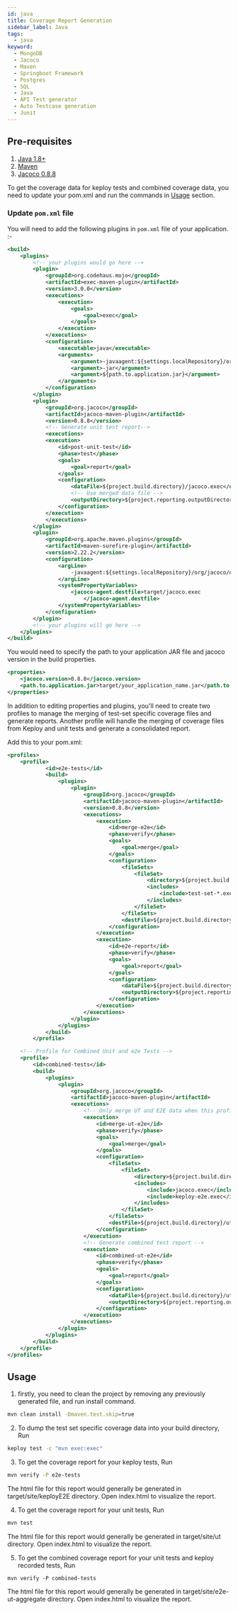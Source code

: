 ```yaml
---
id: java
title: Coverage Report Generation
sidebar_label: Java
tags:
  - java
keyword:
  - MongoDB
  - Jacoco
  - Maven
  - Springboot Framework
  - Postgres
  - SQL
  - Java
  - API Test generator
  - Auto Testcase generation
  - Junit
---
```


## Pre-requisites

1. [Java 1.8+](https://docs.spring.io/spring-boot/docs/current/reference/html/getting-started.html#getting-started.installing)
2. [Maven](https://maven.apache.org/)
3. [Jacoco 0.8.8](https://mvnrepository.com/artifact/org.jacoco/jacoco-maven-plugin/0.8.8)

To get the coverage data for keploy tests and combined coverage data, you need to update your pom.xml and run the commands in [Usage](#usage) section.

### Update `pom.xml` file

You will need to add the following plugins in `pom.xml` file of your application. :-

```xml
<build>
	<plugins>
		<!-- your plugins would go here -->
		<plugin>
			<groupId>org.codehaus.mojo</groupId>
			<artifactId>exec-maven-plugin</artifactId>
			<version>3.0.0</version>
			<executions>
				<execution>
					<goals>
						<goal>exec</goal>
					</goals>
				</execution>
			</executions>
			<configuration>
				<executable>java</executable>
				<arguments>
					<argument>-javaagent:${settings.localRepository}/org/jacoco/org.jacoco.agent/${jacoco.version}/org.jacoco.agent-${jacoco.version}-runtime.jar=destfile=target/${TESTSETID}.exec</argument>
					<argument>-jar</argument>
					<argument>${path.to.application.jar}</argument>
				</arguments>
			</configuration>
		</plugin>
		<plugin>
			<groupId>org.jacoco</groupId>
			<artifactId>jacoco-maven-plugin</artifactId>
			<version>0.8.8</version>
			<!-- Generate unit test report-->
			<executions>
			<execution>
				<id>post-unit-test</id>
				<phase>test</phase>
				<goals>
					<goal>report</goal>
				</goals>
				<configuration>
					<dataFile>${project.build.directory}/jacoco.exec</dataFile>
					<!-- Use merged data file -->
					<outputDirectory>${project.reporting.outputDirectory}/ut</outputDirectory>
				</configuration>
			</execution>
			</executions>
		</plugin>
		<plugin>
			<groupId>org.apache.maven.plugins</groupId>
			<artifactId>maven-surefire-plugin</artifactId>
			<version>2.22.2</version>
			<configuration>
				<argLine>
					-javaagent:${settings.localRepository}/org/jacoco/org.jacoco.agent/0.8.8/org.jacoco.agent-0.8.8-runtime.jar=destfile=target/jacoco.exec
				</argLine>
				<systemPropertyVariables>
					<jacoco-agent.destfile>target/jacoco.exec
						</jacoco-agent.destfile>
				</systemPropertyVariables>
			</configuration>
		</plugin>
		<!-- your plugins will go here -->
	</plugins>
</build>
```
You would need to specify the path to your application JAR file and jacoco version in the build properties. 
```xml
<properties>
	<jacoco.version>0.8.8</jacoco.version>
    <path.to.application.jar>target/your_application_name.jar</path.to.application.jar>
</properties>

```

In addition to editing properties and plugins, you'll need to create two profiles to manage the merging of test-set specific coverage files and generate reports. Another profile will handle the merging of coverage files from Keploy and unit tests and generate a consolidated report.

Add this to your pom.xml:
```xml
<profiles>
	<profile>
			<id>e2e-tests</id>
			<build>
				<plugins>
					<plugin>
						<groupId>org.jacoco</groupId>
						<artifactId>jacoco-maven-plugin</artifactId>
						<version>0.8.8</version>
						<executions>
							<execution>
								<id>merge-e2e</id>
								<phase>verify</phase>
								<goals>
									<goal>merge</goal>
								</goals>
								<configuration>
									<fileSets>
										<fileSet>
											<directory>${project.build.directory}</directory>
											<includes>
												<include>test-set-*.exec</include>
											</includes>
										</fileSet>
									</fileSets>
									<destFile>${project.build.directory}/keploy-e2e.exec</destFile>
								</configuration>
							</execution>
							<execution>
								<id>e2e-report</id>
								<phase>verify</phase>
								<goals>
									<goal>report</goal>
								</goals>
								<configuration>
									<dataFile>${project.build.directory}/keploy-e2e.exec</dataFile>
									<outputDirectory>${project.reporting.outputDirectory}/keployE2E</outputDirectory>
								</configuration>
							</execution>
						</executions>
					</plugin>
				</plugins>
			</build>
		</profile>

	<!-- Profile for Combined Unit and e2e Tests -->
	<profile>
		<id>combined-tests</id>
		<build>
			<plugins>
				<plugin>
					<groupId>org.jacoco</groupId>
					<artifactId>jacoco-maven-plugin</artifactId>
					<executions>
						<!-- Only merge UT and E2E data when this profile is active -->
						<execution>
							<id>merge-ut-e2e</id>
							<phase>verify</phase>
							<goals>
								<goal>merge</goal>
							</goals>
							<configuration>
								<fileSets>
									<fileSet>
										<directory>${project.build.directory}</directory>
										<includes>
											<include>jacoco.exec</include>
											<include>keploy-e2e.exec</include>
										</includes>
									</fileSet>
								</fileSets>
								<destFile>${project.build.directory}/ut-e2e-merged.exec</destFile>
							</configuration>
						</execution>
						<!-- Generate combined test report -->
						<execution>
							<id>combined-ut-e2e</id>
							<phase>verify</phase>
							<goals>
								<goal>report</goal>
							</goals>
							<configuration>
								<dataFile>${project.build.directory}/ut-e2e-merged.exec</dataFile>
								<outputDirectory>${project.reporting.outputDirectory}/e2e-ut-aggregate</outputDirectory>
							</configuration>
						</execution>
					</executions>
				</plugin>
			</plugins>
		</build>
	</profile>
</profiles>
```

## Usage

1. firstly, you need to clean the project by removing any previously generated file, and run install command. 
```bash
mvn clean install -Dmaven.test.skip=true
```

2. To dump the test set specific coverage data into your build directory, Run
```bash
keploy test -c "mvn exec:exec"
```

3. To get the coverage report for your keploy tests, Run
```bash
mvn verify -P e2e-tests
```

The html file for this report would generally be generated in target/site/keployE2E directory. Open index.html to visualize the report.

4. To get the coverage report for your unit tests, Run
```bash
mvn test
```

The html file for this report would generally be generated in target/site/ut directory. Open index.html to visualize the report.

5. To get the combined coverage report for your unit tests and keploy recorded tests, Run
```
mvn verify -P combined-tests
```

The html file for this report would generally be generated in target/site/e2e-ut-aggregate directory. Open index.html to visualize the report.